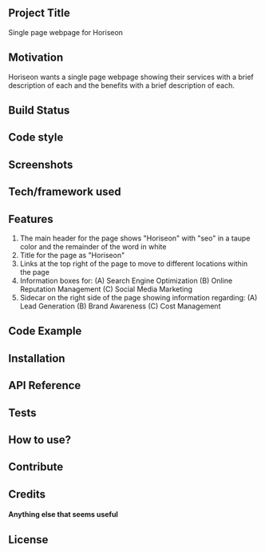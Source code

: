 ## Project Title
Single page webpage for Horiseon

## Motivation
Horiseon wants a single page webpage showing their services with a brief description of each and the benefits with a brief description of each.

## Build Status

## Code style

## Screenshots

## Tech/framework used

## Features

1)  The main header for the page shows "Horiseon" with "seo" in a taupe color and the remainder of the word in white
2)  Title for the page as "Horiseon"
3)  Links at the top right of the page to move to different locations within the page
4)  Information boxes for:
    (A) Search Engine Optimization
    (B) Online Reputation Management
    (C) Social Media Marketing
5)  Sidecar on the right side of the page showing information regarding:
    (A) Lead Generation
    (B) Brand Awareness
    (C) Cost Management

## Code Example

## Installation

## API Reference

## Tests

## How to use?

## Contribute

## Credits

#### Anything else that seems useful

## License
